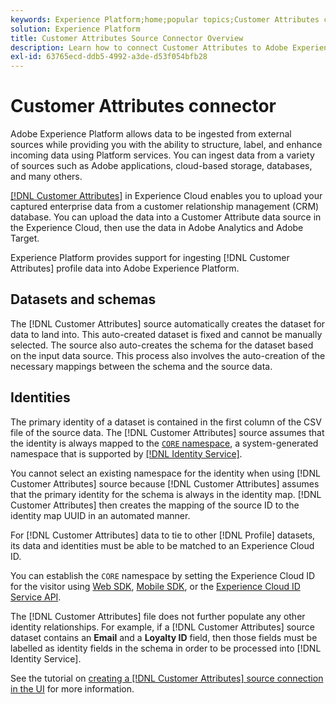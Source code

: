```yaml
---
keywords: Experience Platform;home;popular topics;Customer Attributes connector
solution: Experience Platform
title: Customer Attributes Source Connector Overview
description: Learn how to connect Customer Attributes to Adobe Experience Platform using APIs or the user interface
exl-id: 63765ecd-ddb5-4992-a3de-d53f054bfb28
---
```

# Customer Attributes connector

Adobe Experience Platform allows data to be ingested from external sources while providing you with the ability to structure, label, and enhance incoming data using Platform services. You can ingest data from a variety of sources such as Adobe applications, cloud-based storage, databases, and many others.

[[!DNL Customer Attributes]](https://experienceleague.adobe.com/docs/core-services/interface/services/customer-attributes/attributes.html?lang=en) in Experience Cloud enables you to upload your captured enterprise data from a customer relationship management (CRM) database. You can upload the data into a Customer Attribute data source in the Experience Cloud, then use the data in Adobe Analytics and Adobe Target.

Experience Platform provides support for ingesting [!DNL Customer Attributes] profile data into Adobe Experience Platform.

## Datasets and schemas

The [!DNL Customer Attributes] source automatically creates the dataset for data to land into. This auto-created dataset is fixed and cannot be manually selected. The source also auto-creates the schema for the dataset based on the input data source. This process also involves the auto-creation of the necessary mappings between the schema and the source data.

## Identities

The primary identity of a dataset is contained in the first column of the CSV file of the source data. The [!DNL Customer Attributes] source assumes that the identity is always mapped to the [`CORE` namespace](../../../identity-service/namespaces.md), a system-generated namespace that is supported by [[!DNL Identity Service]](../../../identity-service/home.md).

You cannot select an existing namespace for the identity when using [!DNL Customer Attributes] source because [!DNL Customer Attributes] assumes that the primary identity for the schema is always in the identity map. [!DNL Customer Attributes] then creates the mapping of the source ID to the identity map UUID in an automated manner.

For [!DNL Customer Attributes] data to tie to other [!DNL Profile] datasets, its data and identities must be able to be matched to an Experience Cloud ID.

You can establish the `CORE` namespace by setting the Experience Cloud ID for the visitor using [Web SDK](https://experienceleague.adobe.com/docs/experience-platform/edge/identity/overview.html?lang=en), [Mobile SDK](https://aep-sdks.gitbook.io/docs/foundation-extensions/mobile-core/identity), or the [Experience Cloud ID Service API](https://experienceleague.adobe.com/docs/id-service/using/intro/overview.html?lang=en).

The [!DNL Customer Attributes] file does not further populate any other identity relationships. For example, if a [!DNL Customer Attributes] source dataset contains an **Email** and a **Loyalty ID** field, then those fields must be labelled as identity fields in the schema in order to be processed into [!DNL Identity Service].

See the tutorial on [creating a [!DNL Customer Attributes] source connection in the UI](../../tutorials/ui/create/adobe-applications/customer-attributes.md) for more information.
